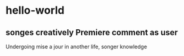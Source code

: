 # hello-world
songes creatively 
Premiere comment as user
-
Undergoing mise a jour in another life, songer knowledge
